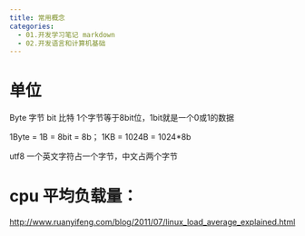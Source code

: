 ```yaml
---
title: 常用概念
categories:
  - 01.开发学习笔记 markdown
  - 02.开发语言和计算机基础
---
```


# 单位
Byte 字节 bit 比特 1个字节等于8bit位，1bit就是一个0或1的数据

1Byte = 1B = 8bit = 8b；
1KB = 1024B = 1024*8b

utf8 一个英文字符占一个字节，中文占两个字节

# cpu 平均负载量：
http://www.ruanyifeng.com/blog/2011/07/linux_load_average_explained.html
